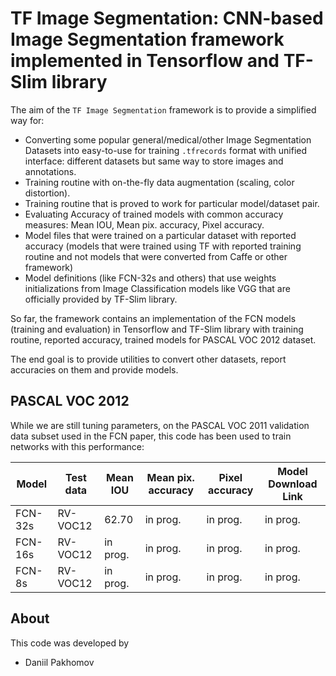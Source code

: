 # TF Image Segmentation: CNN-based Image Segmentation framework implemented in  Tensorflow and TF-Slim library

The aim of the ```TF Image Segmentation``` framework is to provide a simplified way for:

- Converting some popular general/medical/other Image Segmentation Datasets into easy-to-use for training ```.tfrecords```
format with unified interface: different datasets but same way to store images and annotations.
- Training routine with on-the-fly data augmentation (scaling, color distortion).
- Training routine that is proved to work for particular model/dataset pair.
- Evaluating Accuracy of trained models with common accuracy measures: Mean IOU, Mean pix. accuracy, Pixel accuracy.
- Model files that were trained on a particular dataset with reported accuracy (models that were trained using
TF with reported training routine and not models that were converted from Caffe or other framework)
- Model definitions (like FCN-32s and others) that use weights initializations from Image Classification models like
VGG that are officially provided by TF-Slim library.

So far, the framework contains an implementation of the FCN models (training
and evaluation) in Tensorflow and TF-Slim library with training routine, reported accuracy,
trained models for PASCAL VOC 2012 dataset.

The end goal is to provide utilities to convert other datasets, report accuracies on them and provide models.

## PASCAL VOC 2012

While we are still tuning parameters, on the PASCAL VOC 2011
validation data subset used in the FCN paper, this code has been used
to train networks with this performance:

| Model     | Test data |Mean IOU | Mean pix. accuracy | Pixel accuracy | Model Download Link |
|-----------|-----------|---------|--------------------|----------------|---------------------|
| FCN-32s   | RV-VOC12  | 62.70   | in prog.           | in prog.       | in prog.            |
| FCN-16s   | RV-VOC12  | in prog.| in prog.           | in prog.       | in prog.            |
| FCN-8s    | RV-VOC12  | in prog.| in prog.           | in prog.       | in prog.            |



## About

This code was developed by

* Daniil Pakhomov